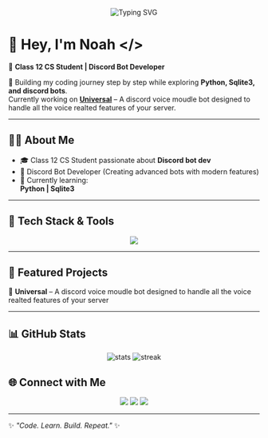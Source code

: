 <!-- Typing SVG -->
<p align="center">
  <img src="https://readme-typing-svg.herokuapp.com?font=Fira+Code&size=25&pause=1000&color=F700FF&center=true&vCenter=true&width=600&lines=Discord+Bot+Developer+🤖;Class+12+CS+Student+🎓;Learning+Python+%26+Sqlite3+🚀" alt="Typing SVG" />
</p>

# 👋 Hey, I'm Noah </>

🚀 **Class 12 CS Student | Discord Bot Developer**

🌟 Building my coding journey step by step while exploring **Python, Sqlite3, and discord bots**.  
Currently working on **[Universal]((https://discord.com/oauth2/authorize?client_id=1102842571018993666&permissions=8&integration_type=0&scope=bot))** – A discord voice moudle bot designed to handle all the voice realted features of your server.  

---

## 🧑‍💻 About Me
- 🎓 Class 12 CS Student passionate about **Discord bot dev**
- 🤖 Discord Bot Developer (Creating advanced bots with modern features)
- 🌱 Currently learning:  
  **Python | Sqlite3**
---

## 🚀 Tech Stack & Tools
<p align="center">
  <img src="https://skillicons.dev/icons?i=python,sqlite" />
</p>

---

## 📌 Featured Projects 
🔹 **Universal** – A discord voice moudle bot designed to handle all the voice realted features of your server

---

## 📊 GitHub Stats
<p align="center">
  <img src="https://github-readme-stats.vercel.app/api?username=Noahfrr&show_icons=true&theme=radical" alt="stats" />
  <img src="https://github-readme-streak-stats.herokuapp.com/?user=Noahfrr&theme=radical" alt="streak" />
</p>

## 🌐 Connect with Me
<p align="center">
  <a href="https://github.com/Noahfrr"><img src="https://img.shields.io/badge/GitHub-333?style=for-the-badge&logo=github&logoColor=white"/></a>
  <a href="https://avyra-ai.onrender.com/"><img src="https://img.shields.io/badge/AvyraAI-0088cc?style=for-the-badge&logo=aiqfome&logoColor=white"/></a>
  <a href="https://discord.com/users/908881051181535293">
<img src="https://img.shields.io/badge/Discord-5865F2?style=for-the-badge&logo=discord&logoColor=white"/></a>
</p>

---

✨ *"Code. Learn. Build. Repeat."* ✨
